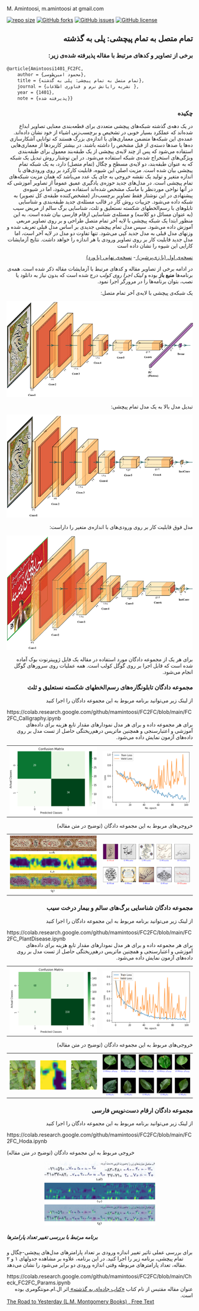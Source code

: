 M. Amintoosi, m.amintoosi at gmail.com

[![repo size](https://img.shields.io/github/repo-size/mamintoosi/FC2FC.svg)](https://github.com/mamintoosi/FC2FC/archive/master.zip)
 [![GitHub forks](https://img.shields.io/github/forks/mamintoosi/FC2FC)](https://github.com/mamintoosi/FC2FC/network)
[![GitHub issues](https://img.shields.io/github/issues/mamintoosi/FC2FC)](https://github.com/mamintoosi/FC2FC/issues)
[![GitHub license](https://img.shields.io/github/license/mamintoosi/FC2FC)](https://github.com/mamintoosi/FC2FC/blob/main/LICENSE)

<div dir="rtl">

## تمام متصل به تمام پیچشی: پلی به گذشته

###  برخی از تصاویر و کدهای مرتبط با مقاله پذیرفته شده‌ی زیر:
</div>

```
@article{Amintoosi1401_FC2FC,
    author = {محمود امین‌طوسی},
    title = {تمام متصل به تمام پیچشی: پلی به گذشته},
    journal = {نشریه رایانش نرم و فناوری اطلاعات },
    year = {1401},
    note = {پذیرفته شده}}
```

<div dir="rtl">


### چکیده
در یک دهه‌ی گذشته شبکه‌های پیچشی متعددی برای قطعه‌بندی معنایی تصاویر ابداع شده‌اند که عملکرد بسیار خوبی در تشخیص و برچسب‌زنی اشیاء از خود نشان داده‌اند. عمده‌ی این شبکه‌ها متضمن معماری‌های با اندازه‌ی بزرگ هستند که توانایی آشکارسازی ده‌ها یا صدها دسته‌ی از قبل مشخص را داشته باشند. در بیشتر کاربردها از معماری‌هایی استفاده می‌شود که پس از چند لایه‌ی پیچشی از یک طبقه‌بند معمول برای طبقه‌بندی ویژگی‌های استخراج شده‌ی شبکه استفاده می‌شود.  در این نوشتار روش تبدیل یک شبکه که به عنوان طبقه‌بند، دو لایه‌ی مسطح و چگال (تمام متصل) دارد، به ‌یک شبکه تمام پیچشی بیان شده است. مزیت اصلی این شیوه، قابلیت کارکرد بر روی ورودی‌های با اندازه متغیر و تولید یک نقشه خروجی به جای یک عدد می‌باشد که همان مزیت شبکه‌های تمام پیچشی است. در مدل‌های جدید حوزه‌‌ی یادگیری عمیق عموماً از تصاویر آموزشی که در آنها نواحی موردنظر با ماسک مشخص شده‌اند استفاده می‌شود، اما در شیوه‌ی پیشنهادی در این نوشتار فقط تصاویر برچسب‌دار (مشخص‌کننده طبقه‌ی کل تصویر) به شبکه داده می‌شود. جزییات روش کار در قالب مسئله‌ی جدید طبقه‌بندی  و شناسایی تابلوهای با رسم‌الخطهای شکسته نستعلیق و ثلث، شناسایی برگ سالم از مریض سیب (به عنوان مسائل دو کلاسه) و مسئله‌ی شناسایی ارقام فارسی بیان شده است. به این منظور ابتدا یک شبکه پیچشی با لایه آخر تمام متصل طراحی و بر روی تصاویر مربعی آموزش داده می‌شود. سپس مدل تمام پیچشی جدیدی بر اساس مدل قبلی تعریف شده و وزنهای مدل قبلی به مدل جدید کپی می‌شود. تنها تفاوت دو مدل در لایه آخر است، اما مدل جدید قابلیت کار بر روی تصاویر ورودی با هر اندازه را خواهد داشت. نتایج آزمایشات کارایی این شیوه را نشان داده است

<a href="https://github.com/mamintoosi/FC2FC/raw/main/Manuscript_01.pdf">
 نسخه‌ی اول (با زی‌پرشین)
 </a>
-
<a href="https://github.com/mamintoosi/FC2FC/raw/main/Manuscript_04_final.pdf">
 نسخه‌ی نهایی (با ورد)
 </a>

در ادامه برخی از تصاویر مقاله و کدهای مرتبط با آزمایشات مقاله ذکر شده است. همه‌ی برنامه‌ها **منبع باز** بوده و *لینک اجرا روی کولب* درج شده است که بدون نیاز به دانلود یا نصب، بتوان برنامه‌ها را در مرورگر اجرا نمود.

یک شبکه‌ی پیچشی با لایه‌ی آخر تمام متصل:

![CNN_Layer6_FC_02.png](./images/CNN_Layer6_FC_02.png)

تبدیل مدل بالا به یک مدل تمام پیچشی: 

![CNN_Layer6_FConv_02.png](./images/CNN_Layer6_FConv_02.png)

مدل فوق قابلیت کار بر روی ورودی‌های با اندازه‌ی متغیر را داراست:

![CNN_Layer6_FConv_02_R2Y.jpg](./images/CNN_Layer6_FConv_02_R2Y.jpg)


برای هر یک از مجموعه دادگان مورد استفاده در مقاله یک فایل ژوپیترنوت بوک آماده شده است که قابل اجرا بر روی گوگل کولب است.
همه عملیات روی سرورهای گوگل انجام می‌شود.

### مجموعه دادگان تابلونگار‌ه‌های رسم‌الخطهای شکسته نستعلیق و ثلث
از لینک زیر می‌توانید برنامه مربوط به این مجموعه دادگان را اجرا کنید
</div>
https://colab.research.google.com/github/mamintoosi/FC2FC/blob/main/FC2FC_Calligraphy.ipynb
<div dir="rtl">
برای هر مجموعه داده و برای هر مدل
نمودارهای 
مقدار تابع هزینه برای داده‌های آموزشی و اعتبارسنجی و همچنین ماتریس درهم‌ریختگی حاصل از تست مدل بر روی داده‌های آزمون نمایش داده می‌شود.
<table>
<tr> 
<td><img src="images/cal_loss.png" width="300"> </td>
<td><img src="images/cal_cm.png" width="300"> </td>
</tr>
</table>
خروجی‌های مربوط به این مجموعه دادگان (توضیح در متن مقاله)
<table>
<tr> 
<td><img src="images/cal_out01.png" width="300"> </td>
<td><img src="images/baz.jpg" width="300"> </td>
</tr>
</table>

### مجموعه دادگان شناسایی برگ‌های سالم و بیمار درخت سیب
از لینک زیر می‌توانید برنامه مربوط به این مجموعه دادگان را اجرا کنید
</div>
https://colab.research.google.com/github/mamintoosi/FC2FC/blob/main/FC2FC_PlantDisease.ipynb
<div dir="rtl">
برای هر مجموعه داده و برای هر مدل
نمودارهای 
مقدار تابع هزینه برای داده‌های آموزشی و اعتبارسنجی و همچنین ماتریس درهم‌ریختگی حاصل از تست مدل بر روی داده‌های آزمون نمایش داده می‌شود.
<table>
<tr> 
<td><img src="images/plant_loss.png" width="300"> </td>
<td><img src="images/plant_cm.png" width="300"> </td>
</tr>
</table>
خروجی‌های مربوط به این مجموعه دادگان (توضیح در متن مقاله)
<table>
<tr> 
<td><img src="images/plant_out01.png" width="300"> </td>
<td><img src="images/plant_map.png" width="300"> </td>
</tr>
</table>

### مجموعه دادگان ارقام دست‌نویس فارسی
از لینک زیر می‌توانید برنامه مربوط به این مجموعه دادگان را اجرا کنید
</div>
https://colab.research.google.com/github/mamintoosi/FC2FC/blob/main/FC2FC_Hoda.ipynb

خروجی‌ مربوط به این مجموعه دادگان (توضیح در متن مقاله)
<div align=center>
<img src="images/output_hoda_7.jpg" width="300">
</div>

##### برنامه مرتبط با بررسی تغییر تعداد پارامترها

برای بررسی عملی تاثیر تغییر اندازه ورودی بر تعداد پارامترهای مدل‌های پیچشی-چگال و تمام پیچشی، برنامه 
زیر را اجرا کنید. در این برنامه، علاوه بر مشاهده جدولهای ۱ و ۲ مقاله، تعداد پارامترهای مربوطه وقتی اندازه ورودی دو برابر می‌شود را نشان می‌دهد. 

</div>
https://colab.research.google.com/github/mamintoosi/FC2FC/blob/main/Check_FC2FC_Params.ipynb

<div dir="rtl">
عنوان مقاله مقتبس از نام کتاب 
<a href="https://www.digikala.com/product/dkp-1155579/%DA%A9%D8%AA%D8%A7%D8%A8-%D8%AC%D8%A7%D8%AF%D9%87-%D8%A7%DB%8C-%D8%A8%D9%87-%DA%AF%D8%B0%D8%B4%D8%AA%D9%87-%D8%A7%D8%AB%D8%B1-%D8%A7%D9%84%D8%A7%D9%85%D9%85%D9%88%D9%86%D8%AA%DA%AF%D9%88%D9%85%D8%B1%DB%8C-%D8%A7%D9%86%D8%AA%D8%B4%D8%A7%D8%B1%D8%A7%D8%AA-%D9%82%D8%AF%DB%8C%D8%A7%D9%86%DB%8C/">
«کتاب جاده‌ای به گذشته» 
</a>
اثر ال.ام.مونتگومری بوده است.
</div>
<a href="https://lmmonline.org/the-road-to-yesterday/">
The Road to Yesterday (L.M. Montgomery Books)
</a>
<a href="https://www.fadedpage.com/showbook.php?pid=20170477">, Free Text </a>